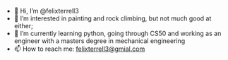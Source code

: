 - 👋 Hi, I’m @felixterrell3
- 👀 I’m interested in painting and rock climbing, but not much good at either;
- 🌱 I’m currently learning python, going through CS50 and working as an engineer with a masters degree in mechanical engineering 
- 📫 How to reach me: felixterrell3@gmial.com
